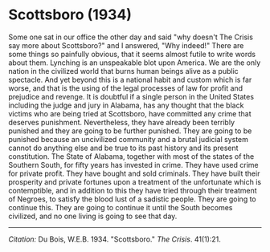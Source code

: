 <!--
title:   Scottsboro
author:  Du Bois, W.E.B.
journal: The Crisis
year:    1934
volume:  41
issue:   1
pages:   21
-->
# Scottsboro (1934)

Some one sat in our office the other day and said "why doesn't <span class = "small-caps">The Crisis</span> say more about Scottsboro?" and I answered, "Why indeed!" There are some things so painfully obvious, that it seems almost futile to write words about them. Lynching is an unspeakable blot upon America. We are the only nation in the civilized world that burns human beings alive as a public spectacle. And yet beyond this is a national habit and custom which is far worse, and that is the using of the legal processes of law for profit and prejudice and revenge. It is doubtful if a single person in the United States including the judge and jury in Alabama, has any thought that the black victims who are being tried at Scottsboro, have committed any crime that deserves punishment. Nevertheless, they have already been terribly punished and they are going to be further punished. They are going to be punished because an uncivilized community and a brutal judicial system cannot do anything else and be true to its past history and its present constitution. The State of Alabama, together with most of the states of the Southern South, for fifty years has invested in crime. They have used crime for private profit. They have bought and sold criminals. They have built their prosperity and private fortunes upon a treatment of the unfortunate which is contemptible, and in addition to this they have tried through their treatment of Negroes, to satisfy the blood lust of a sadistic people. They are going to continue this. They are going to continue it until the South becomes civilized, and no one living is going to see that day.

_________________
*Citation:* Du Bois, W.E.B. 1934. "Scottsboro." *The Crisis*. 41(1):21.